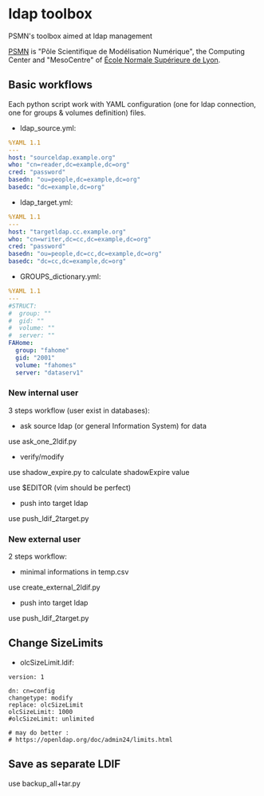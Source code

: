 # ldap toolbox

PSMN's toolbox aimed at ldap management

[PSMN](http://www.ens-lyon.fr/PSMN/) is "Pôle Scientifique de Modélisation Numérique", the Computing Center and "MesoCentre" of [École Normale Supérieure de Lyon](http://www.ens-lyon.fr/en/).

## Basic workflows

Each python script work with YAML configuration (one for ldap connection, 
one for groups & volumes definition) files.

* ldap_source.yml:

``` ldap_source.yml
%YAML 1.1
---
host: "sourceldap.example.org"
who: "cn=reader,dc=example,dc=org"
cred: "password"
basedn: "ou=people,dc=example,dc=org"
basedc: "dc=example,dc=org"
```

* ldap_target.yml:

``` ldap_target.yml
%YAML 1.1
---
host: "targetldap.cc.example.org"
who: "cn=writer,dc=cc,dc=example,dc=org"
cred: "password"
basedn: "ou=people,dc=cc,dc=example,dc=org"
basedc: "dc=cc,dc=example,dc=org"
```

* GROUPS_dictionary.yml:

``` GROUPS_dictionary.yml
%YAML 1.1
---
#STRUCT:
#  group: ""
#  gid: ""
#  volume: ""
#  server: ""
FAHome:
  group: "fahome"
  gid: "2001"
  volume: "fahomes"
  server: "dataserv1"
```

### New internal user

3 steps workflow (user exist in databases):

* ask source ldap (or general Information System) for data

use ask_one_2ldif.py 

* verify/modify

use shadow_expire.py to calculate shadowExpire value

use $EDITOR (vim should be perfect)

* push into target ldap

use push_ldif_2target.py

### New external user

2 steps workflow:

* minimal informations in temp.csv

use create_external_2ldif.py

* push into target ldap

use push_ldif_2target.py

## Change SizeLimits

* olcSizeLimit.ldif:

``` olcSizeLimit.ldif
version: 1
  
dn: cn=config 
changetype: modify
replace: olcSizeLimit
olcSizeLimit: 1000
#olcSizeLimit: unlimited

# may do better :
# https://openldap.org/doc/admin24/limits.html
```

## Save as separate LDIF

use backup_all+tar.py


